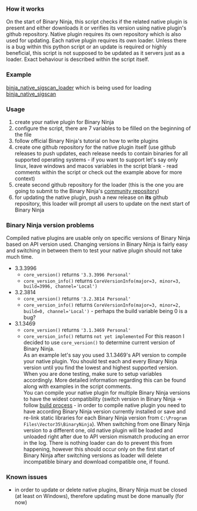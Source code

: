 ### How it works
On the start of Binary Ninja, this script checks if the related native plugin is present and either downloads it or verifies its version using native plugin's github repository. Native plugin requires its own repository which is also used for updating. Each native plugin requires its own loader. Unless there is a bug within this python script or an update is required or highly beneficial, this script is not supposed to be updated as it servers just as a loader. Exact behaviour is described within the script itself.

### Example
[binja_native_sigscan_loader](https://github.com/rikodot/binja_native_sigscan_loader) which is being used for loading [binja_native_sigscan](https://github.com/rikodot/binja_native_sigscan)

### Usage
1. create your native plugin for Binary Ninja
2. configure the script, there are 7 variables to be filled on the beginning of the file
3. follow official Binary Ninja's tutorial on how to write plugins
4. create one github repository for the native plugin itself (use github releases to push updates, each release needs to contain binaries for all supported operating systems - if you want to support let's say only linux, leave windows and macos variables in the script blank - read comments within the script or check out the example above for more context)
5. create second github repository for the loader (this is the one you are going to submit to the Binary Ninja's [community repository](https://github.com/Vector35/community-plugins))
6. for updating the native plugin, push a new release on **its** github repository, this loader will prompt all users to update on the next start of Binary Ninja

### Binary Ninja version problems
Compiled native plugins are usable only on specific versions of Binary Ninja based on API version used. Changing versions in Binary Ninja is fairly easy and switching in between them to test your native plugin should not take much time.<br>
- 3.3.3996
  - `core_version()` returns `'3.3.3996 Personal'`
  - `core_version_info()` returns `CoreVersionInfo(major=3, minor=3, build=3996, channel='Local')`
- 3.2.3814
  - `core_version()` returns `'3.2.3814 Personal'`
  - `core_version_info()` returns `CoreVersionInfo(major=3, minor=2, build=0, channel='Local')` - perhaps the build variable being 0 is a bug?
- 3.1.3469
  - `core_version()` returns `'3.1.3469 Personal'`
  - `core_version_info()` returns `not yet implemented`
For this reason I decided to use `core_version()` to determine current version of Binary Ninja.<br>
As an example let's say you used 3.1.3469's API version to compile your native plugin. You should test each and every Binary Ninja version until you find the lowest and highest supported version. When you are done testing, make sure to setup variables accordingly. More detailed information regarding this can be found along with examples in the script comments.<br>
You can compile your native plugin for multiple Binary Ninja versions to have the widest compatibility (switch version in Binary Ninja -> follow [build process](https://github.com/rikodot/binja_native_sigscan#build-process) - in order to compile native plugin you need to have according Binary Ninja version currently installed or save and re-link static libraries for each Binary Ninja version from `C:\Program Files\Vector35\BinaryNinja`). When switching from one Binary Ninja version to a different one, old native plugin will be loaded and unloaded right after due to API version mismatch producing an error in the log. There is nothing loader can do to prevent this from happening, however this should occur only on the first start of Binary Ninja after switching versions as loader will delete incompatible binary and download compatible one, if found.

### Known issues
- in order to update or delete native plugins, Binary Ninja must be closed (at least on Windows), therefore updating must be done manually (for now)